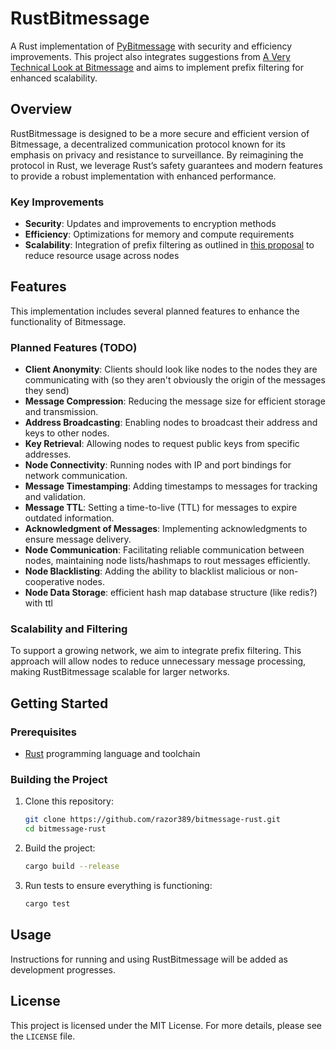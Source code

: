 # RustBitmessage

A Rust implementation of [PyBitmessage](https://github.com/Bitmessage/PyBitmessage) with security and efficiency improvements. This project also integrates suggestions from [A Very Technical Look at Bitmessage](https://zolagonano.github.io/blog/posts/a-very-technical-look-at-bitmessage) and aims to implement prefix filtering for enhanced scalability.

## Overview

RustBitmessage is designed to be a more secure and efficient version of Bitmessage, a decentralized communication protocol known for its emphasis on privacy and resistance to surveillance. By reimagining the protocol in Rust, we leverage Rust’s safety guarantees and modern features to provide a robust implementation with enhanced performance.

### Key Improvements

- **Security**: Updates and improvements to encryption methods
- **Efficiency**: Optimizations for memory and compute requirements
- **Scalability**: Integration of prefix filtering as outlined in [this proposal](https://wiki.bitmessage.org/index.php/Scalability_through_Prefix_Filtering) to reduce resource usage across nodes

## Features

This implementation includes several planned features to enhance the functionality of Bitmessage. 

### Planned Features (TODO)

- **Client Anonymity**: Clients should look like nodes to the nodes they are communicating with (so they aren't obviously the origin of the messages they send)
- **Message Compression**: Reducing the message size for efficient storage and transmission.
- **Address Broadcasting**: Enabling nodes to broadcast their address and keys to other nodes.
- **Key Retrieval**: Allowing nodes to request public keys from specific addresses.
- **Node Connectivity**: Running nodes with IP and port bindings for network communication.
- **Message Timestamping**: Adding timestamps to messages for tracking and validation.
- **Message TTL**: Setting a time-to-live (TTL) for messages to expire outdated information.
- **Acknowledgment of Messages**: Implementing acknowledgments to ensure message delivery.
- **Node Communication**: Facilitating reliable communication between nodes, maintaining node lists/hashmaps to rout messages efficiently.
- **Node Blacklisting**: Adding the ability to blacklist malicious or non-cooperative nodes.
- **Node Data Storage**: efficient hash map database structure (like redis?) with ttl

### Scalability and Filtering

To support a growing network, we aim to integrate prefix filtering. This approach will allow nodes to reduce unnecessary message processing, making RustBitmessage scalable for larger networks.

## Getting Started

### Prerequisites

- [Rust](https://www.rust-lang.org/) programming language and toolchain

### Building the Project

1. Clone this repository:
   ```bash
   git clone https://github.com/razor389/bitmessage-rust.git
   cd bitmessage-rust
   ```

2. Build the project:
   ```bash
   cargo build --release
   ```

3. Run tests to ensure everything is functioning:
   ```bash
   cargo test
   ```

## Usage

Instructions for running and using RustBitmessage will be added as development progresses.

## License

This project is licensed under the MIT License. For more details, please see the `LICENSE` file.

